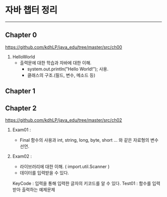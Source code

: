 # 자바 챕터 정리

---

## Chapter 0

 <https://github.com/kdhLP/java_edu/tree/master/src/ch00>
1. HelloWorld
	- 출력문에 대한 학습과 자바에 대한 이해.
		* system.out.println("Hello World!"); 사용.
		* 클래스의 구조.(필드, 변수, 메소드 등)
## Chapter 1

## Chapter 2

 <https://github.com/kdhLP/java_edu/tree/master/src/ch02>
1. Exam01 : 
	- Final 함수의 사용과 int, string, long, byte, short ... 와 같은 자료형의 변수 선언.
2. Exam02 :
	- 라이브러리에 대한 이해. ( import.util.Scanner )
	- 데이터를 입력받을 수 있다.

	KeyCode : 입력을 통해 입력한 글자의 키코드를 알 수 있다.
	Test01 : 함수를 입력받아 출력하는 예제문제


